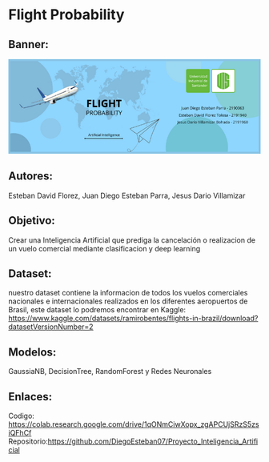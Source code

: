 # Flight Probability

## Banner:
![Banner Flight Probability](https://github.com/DiegoEsteban07/Proyecto_Inteligencia_Artificial/blob/main/FLIGHT.2.png)


## Autores:
Esteban David Florez, Juan Diego Esteban Parra, Jesus Dario Villamizar

## Objetivo:
Crear una Inteligencia Artificial que prediga la cancelación o realizacion de un vuelo comercial mediante clasificacion y deep learning

## Dataset:
nuestro dataset contiene la informacion de todos los vuelos comerciales nacionales e internacionales realizados en los diferentes aeropuertos de Brasil, este dataset lo podremos encontrar en Kaggle: https://www.kaggle.com/datasets/ramirobentes/flights-in-brazil/download?datasetVersionNumber=2

## Modelos:
GaussiaNB, DecisionTree, RandomForest y Redes Neuronales

## Enlaces:
Codigo: https://colab.research.google.com/drive/1qONmCiwXopx_zgAPCUjSRzS5zsiQFhCf
Repositorio:https://github.com/DiegoEsteban07/Proyecto_Inteligencia_Artificial